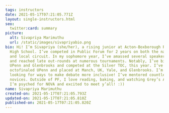 ```yaml
---
tags: instructors
date: 2021-05-17T07:21:05.771Z
layout: single-instructors.html
seo:
  twitter:card: summary
picture:
  alt: Sivapriya Marimuthu
  url: /static/images/sivapriyabio.png
bio: Hi! I’m Sivapriya (she/her), a rising junior at Acton-Boxborough Regional
  High School. I’ve competed in Public Forum for 2 years on both the national
  and local circuit. In my sophomore year, I’ve amassed several speaker awards
  and reached late out-rounds at numerous tournaments. Notably, I’ve bidded at
  UPenn and Glenbrooks and competed at the Silver TOC, this year. I’ve
  octofinaled UPenn and placed at Manch, UK, Yale, and Glenbrooks. I’m always
  looking for ways to make debate more inclusive! I’ve mentored countless
  novices. Outside of PF, I love reading, baking, and watching Grey’s Anatomy!
  I’m psyched for NOVA and excited to meet y’all! :))
name: Sivapriya Marimuthu
created-on: 2021-05-17T07:21:05.793Z
updated-on: 2021-05-17T07:21:05.810Z
published-on: 2021-05-17T07:21:05.820Z
---
```

